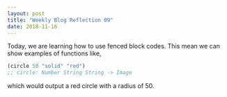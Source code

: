 ```yaml
---
layout: post
title: "Weekly Blog Reflection 09"
date: 2018-11-16
---
```


Today, we are learning how to use fenced block codes. This mean we can show examples of functions like,
```scheme
(circle 50 "solid" "red")
;; circle: Number String String -> Image
```
which would output a red circle with a radius of 50.

